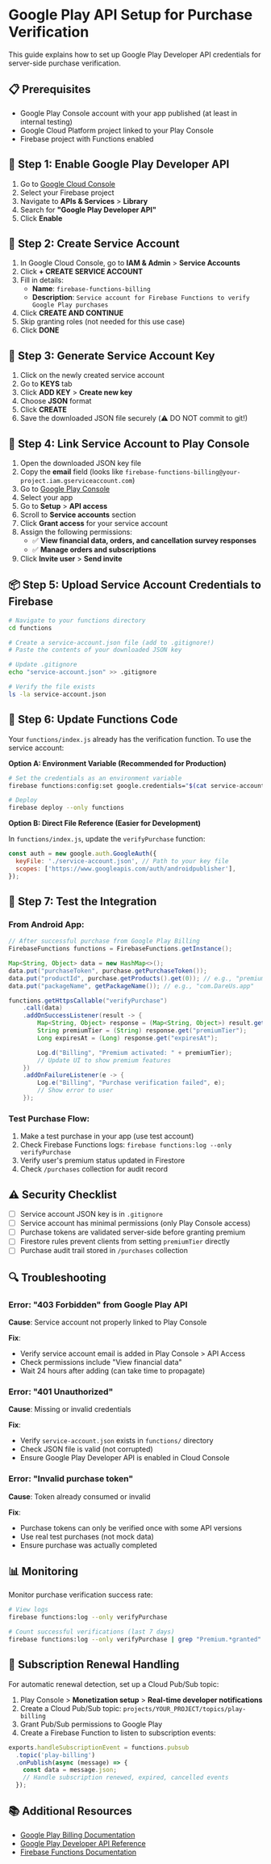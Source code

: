 # Google Play API Setup for Purchase Verification

This guide explains how to set up Google Play Developer API credentials for server-side purchase verification.

## 📋 Prerequisites

- Google Play Console account with your app published (at least in internal testing)
- Google Cloud Platform project linked to your Play Console
- Firebase project with Functions enabled

## 🔧 Step 1: Enable Google Play Developer API

1. Go to [Google Cloud Console](https://console.cloud.google.com/)
2. Select your Firebase project
3. Navigate to **APIs & Services** > **Library**
4. Search for **"Google Play Developer API"**
5. Click **Enable**

## 🔑 Step 2: Create Service Account

1. In Google Cloud Console, go to **IAM & Admin** > **Service Accounts**
2. Click **+ CREATE SERVICE ACCOUNT**
3. Fill in details:
   - **Name**: `firebase-functions-billing`
   - **Description**: `Service account for Firebase Functions to verify Google Play purchases`
4. Click **CREATE AND CONTINUE**
5. Skip granting roles (not needed for this use case)
6. Click **DONE**

## 🔐 Step 3: Generate Service Account Key

1. Click on the newly created service account
2. Go to **KEYS** tab
3. Click **ADD KEY** > **Create new key**
4. Choose **JSON** format
5. Click **CREATE**
6. Save the downloaded JSON file securely (⚠️ DO NOT commit to git!)

## 🔗 Step 4: Link Service Account to Play Console

1. Open the downloaded JSON key file
2. Copy the **email** field (looks like `firebase-functions-billing@your-project.iam.gserviceaccount.com`)
3. Go to [Google Play Console](https://play.google.com/console/)
4. Select your app
5. Go to **Setup** > **API access**
6. Scroll to **Service accounts** section
7. Click **Grant access** for your service account
8. Assign the following permissions:
   - ✅ **View financial data, orders, and cancellation survey responses**
   - ✅ **Manage orders and subscriptions**
9. Click **Invite user** > **Send invite**

## 📦 Step 5: Upload Service Account Credentials to Firebase

```bash
# Navigate to your functions directory
cd functions

# Create a service-account.json file (add to .gitignore!)
# Paste the contents of your downloaded JSON key

# Update .gitignore
echo "service-account.json" >> .gitignore

# Verify the file exists
ls -la service-account.json
```

## 🚀 Step 6: Update Functions Code

Your `functions/index.js` already has the verification function. To use the service account:

**Option A: Environment Variable (Recommended for Production)**

```bash
# Set the credentials as an environment variable
firebase functions:config:set google.credentials="$(cat service-account.json)"

# Deploy
firebase deploy --only functions
```

**Option B: Direct File Reference (Easier for Development)**

In `functions/index.js`, update the `verifyPurchase` function:

```javascript
const auth = new google.auth.GoogleAuth({
  keyFile: './service-account.json', // Path to your key file
  scopes: ['https://www.googleapis.com/auth/androidpublisher'],
});
```

## 🧪 Step 7: Test the Integration

### From Android App:

```java
// After successful purchase from Google Play Billing
FirebaseFunctions functions = FirebaseFunctions.getInstance();

Map<String, Object> data = new HashMap<>();
data.put("purchaseToken", purchase.getPurchaseToken());
data.put("productId", purchase.getProducts().get(0)); // e.g., "premium_couple_monthly"
data.put("packageName", getPackageName()); // e.g., "com.DareUs.app"

functions.getHttpsCallable("verifyPurchase")
    .call(data)
    .addOnSuccessListener(result -> {
        Map<String, Object> response = (Map<String, Object>) result.getData();
        String premiumTier = (String) response.get("premiumTier");
        Long expiresAt = (Long) response.get("expiresAt");

        Log.d("Billing", "Premium activated: " + premiumTier);
        // Update UI to show premium features
    })
    .addOnFailureListener(e -> {
        Log.e("Billing", "Purchase verification failed", e);
        // Show error to user
    });
```

### Test Purchase Flow:

1. Make a test purchase in your app (use test account)
2. Check Firebase Functions logs: `firebase functions:log --only verifyPurchase`
3. Verify user's premium status updated in Firestore
4. Check `/purchases` collection for audit record

## ⚠️ Security Checklist

- [ ] Service account JSON key is in `.gitignore`
- [ ] Service account has minimal permissions (only Play Console access)
- [ ] Purchase tokens are validated server-side before granting premium
- [ ] Firestore rules prevent clients from setting `premiumTier` directly
- [ ] Purchase audit trail stored in `/purchases` collection

## 🔍 Troubleshooting

### Error: "403 Forbidden" from Google Play API

**Cause**: Service account not properly linked to Play Console

**Fix**:
- Verify service account email is added in Play Console > API Access
- Check permissions include "View financial data"
- Wait 24 hours after adding (can take time to propagate)

### Error: "401 Unauthorized"

**Cause**: Missing or invalid credentials

**Fix**:
- Verify `service-account.json` exists in `functions/` directory
- Check JSON file is valid (not corrupted)
- Ensure Google Play Developer API is enabled in Cloud Console

### Error: "Invalid purchase token"

**Cause**: Token already consumed or invalid

**Fix**:
- Purchase tokens can only be verified once with some API versions
- Use real test purchases (not mock data)
- Ensure purchase was actually completed

## 📊 Monitoring

Monitor purchase verification success rate:

```bash
# View logs
firebase functions:log --only verifyPurchase

# Count successful verifications (last 7 days)
firebase functions:log --only verifyPurchase | grep "Premium.*granted"
```

## 🔄 Subscription Renewal Handling

For automatic renewal detection, set up a Cloud Pub/Sub topic:

1. Play Console > **Monetization setup** > **Real-time developer notifications**
2. Create a Cloud Pub/Sub topic: `projects/YOUR_PROJECT/topics/play-billing`
3. Grant Pub/Sub permissions to Google Play
4. Create a Firebase Function to listen to subscription events:

```javascript
exports.handleSubscriptionEvent = functions.pubsub
  .topic('play-billing')
  .onPublish(async (message) => {
    const data = message.json;
    // Handle subscription renewed, expired, cancelled events
  });
```

## 📚 Additional Resources

- [Google Play Billing Documentation](https://developer.android.com/google/play/billing)
- [Google Play Developer API Reference](https://developers.google.com/android-publisher)
- [Firebase Functions Documentation](https://firebase.google.com/docs/functions)